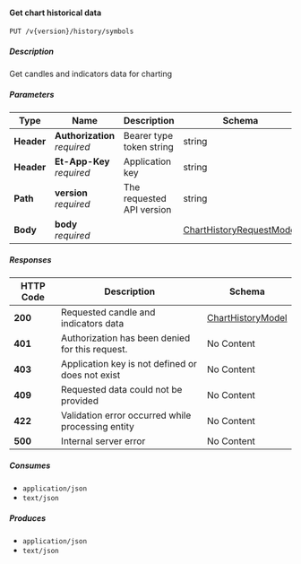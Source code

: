 
<a name="historicaltradedata_getchartbasicdata"></a>
#### Get chart historical data
```
PUT /v{version}/history/symbols
```


##### Description
Get candles and indicators data for charting


##### Parameters

|Type|Name|Description|Schema|Default|
|---|---|---|---|---|
|**Header**|**Authorization**  <br>*required*|Bearer type token string|string||
|**Header**|**Et-App-Key**  <br>*required*|Application key|string||
|**Path**|**version**  <br>*required*|The requested API version|string|`"1.0"`|
|**Body**|**body**  <br>*required*||[ChartHistoryRequestModel](#charthistoryrequestmodel)||


##### Responses

|HTTP Code|Description|Schema|
|---|---|---|
|**200**|Requested candle and indicators data|[ChartHistoryModel](#charthistorymodel)|
|**401**|Authorization has been denied for this request.|No Content|
|**403**|Application key is not defined or does not exist|No Content|
|**409**|Requested data could not be provided|No Content|
|**422**|Validation error occurred while processing entity|No Content|
|**500**|Internal server error|No Content|


##### Consumes

* `application/json`
* `text/json`


##### Produces

* `application/json`
* `text/json`



